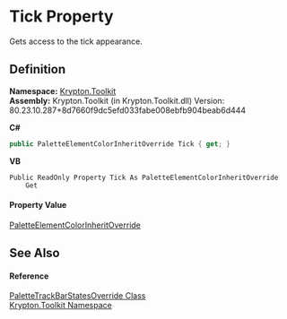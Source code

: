 # Tick Property


Gets access to the tick appearance.



## Definition
**Namespace:** <a href="79d2eac2-21f4-54ff-7552-b20c33c30600.md">Krypton.Toolkit</a>  
**Assembly:** Krypton.Toolkit (in Krypton.Toolkit.dll) Version: 80.23.10.287+8d7660f9dc5efd033fabe008ebfb904beab6d444

**C#**
``` C#
public PaletteElementColorInheritOverride Tick { get; }
```
**VB**
``` VB
Public ReadOnly Property Tick As PaletteElementColorInheritOverride
	Get
```



#### Property Value
<a href="a4aed9a5-7316-179b-8318-a69afe0a71ec.md">PaletteElementColorInheritOverride</a>

## See Also


#### Reference
<a href="ed0f0da2-127e-fa49-3925-25a19bb935cd.md">PaletteTrackBarStatesOverride Class</a>  
<a href="79d2eac2-21f4-54ff-7552-b20c33c30600.md">Krypton.Toolkit Namespace</a>  
